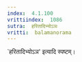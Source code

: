 ```yaml
---
index:  4.1.100
vrittiindex:  1086
sutra:  हरितादिभ्योऽञः
vritti:  balamanorama 
---
```


`हरितादिभ्योऽञ' इत्यादि स्पष्टम्।

